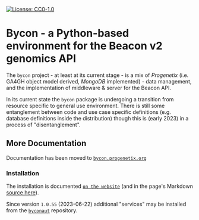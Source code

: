 [![License: CC0-1.0](https://img.shields.io/badge/License-CC0%201.0-lightgrey.svg)](http://creativecommons.org/publicdomain/zero/1.0/)

# Bycon - a Python-based environment for the Beacon v2 genomics API

The `bycon` project - at least at its current stage - is a mix of _Progenetix_ (i.e. GA4GH object model derived, _MongoDB_ implemented) - data management, and the implementation of middleware & server for the Beacon API.

In its current state the `bycon` package is undergoing a transition from resource
specific to general use environment. There is still some entanglement between
code and use case specific definitions (e.g. database definitions inside the
distribution) though this is (early 2023) in a process of "disentanglement".

## More Documentation

Documentation has been moved to [`bycon.progenetix.org`](http://bycon.progenetix.org)

### Installation

The installation is documented [`on the website`](http://bycon.progenetix.org/installation/)
(and in the page's Markdown [source here](./docs/installation.md)).

Since version `1.0.55` (2023-06-22) additional "services" may be installed from
the [`byconaut`](https://github.com/progenetix/byconaut/) repository.